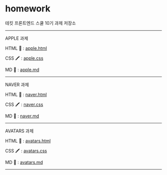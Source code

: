 # homework
테킷 프론트엔드 스쿨 10기 과제 저장소    

---
APPLE 과제   
   
HTML 🔧 : [apple.html](https://github.com/A-Jamong/homework/blob/main/apple/apple.html)

CSS 🖍️ : [apple.css](https://github.com/A-Jamong/homework/blob/main/apple/styles/apple.css)   
   
MD 📙 : [apple.md](https://github.com/A-Jamong/homework/blob/main/apple/apple.md)






---
NAVER 과제   
   
HTML 🔧 : [naver.html](https://github.com/A-Jamong/homework/blob/main/naver/naver.html)

CSS 🖍️ : [naver.css](https://github.com/A-Jamong/homework/blob/main/naver/naver.css)   
   
MD 📙 : [naver.md](https://github.com/A-Jamong/homework/blob/main/naver/naver.md)





-----
AVATARS 과제

HTML 🔧 : [avatars.html](https://github.com/A-Jamong/homework/blob/main/avatars/avatars.html)

CSS 🖍️ : [avatars.css](https://github.com/A-Jamong/homework/blob/main/avatars/avatars.css)

MD 📙 : [avatars.md](https://github.com/A-Jamong/homework/blob/main/avatars/avatars.md)
   
   -----
